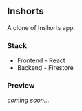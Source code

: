 ## Inshorts 
A clone of Inshorts app.

### Stack
* Frontend - React
* Backend - Firestore

### Preview
<em>coming soon...</em>